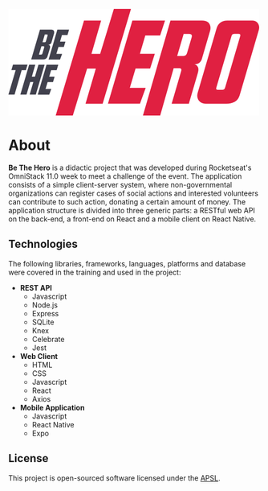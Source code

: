 ![Be The Hero](https://raw.githubusercontent.com/leaomachado/be-the-hero/main/client/src/assets/logo.svg)

# About

**Be The Hero** is a didactic project that was developed during Rocketseat's 
OmniStack 11.0 week to meet a challenge of the event. The application consists 
of a simple client-server system, where non-governmental organizations can 
register cases of social actions and interested volunteers can contribute to 
such action, donating a certain amount of money. The application structure is 
divided into three generic parts: a RESTful web API on the back-end, a front-end on 
React and a mobile client on React Native.

## Technologies

The following libraries, frameworks, languages, platforms and database were 
covered in the training and used in the project:

* **REST API**
    * Javascript
    * Node.js
    * Express
    * SQLite
    * Knex
    * Celebrate
    * Jest
* **Web Client**
    * HTML
    * CSS
    * Javascript
    * React
    * Axios
* **Mobile Application**
    * Javascript
    * React Native
    * Expo

## License

This project is open-sourced software licensed under the [APSL](LICENSE.md).
